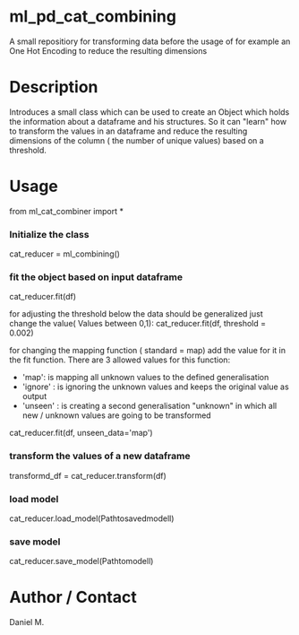 # ml_pd_cat_combining
A small repositiory for transforming data before the usage of for example an One Hot Encoding to reduce the resulting dimensions

# Description

Introduces a small class which can be used to create an Object which holds the information about a dataframe and his structures. So it can "learn" how to transform the values in an dataframe and reduce the resulting dimensions of the column ( the number of unique values) based on a threshold.


# Usage
from ml_cat_combiner import *

### Initialize the class
  cat_reducer = ml_combining()

### fit the object based on input dataframe
  cat_reducer.fit(df)

for adjusting the threshold below the data should be generalized just change the value( Values between 0,1):
  cat_reducer.fit(df, threshold = 0.002)
  
 for changing the mapping function ( standard = map) add the value for it in the fit function. There are 3 allowed values for this function:
 * 'map': is mapping all unknown values to the defined generalisation
 * 'ignore' : is ignoring the unknown values and keeps the original value as output
 * 'unseen' : is creating a second generalisation "unknown" in which all new / unknown values are going to be transformed


  cat_reducer.fit(df, unseen_data='map')
  
  

### transform the values of a new dataframe
  transformd_df = cat_reducer.transform(df)

### load model
cat_reducer.load_model(Pathtosavedmodell)

### save model
cat_reducer.save_model(Pathtomodell)

# Author / Contact
Daniel M.

